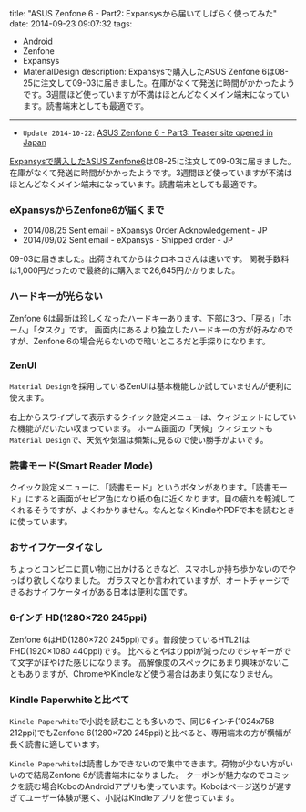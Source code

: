 title: "ASUS Zenfone 6 - Part2: Expansysから届いてしばらく使ってみた"
date: 2014-09-23 09:07:32
tags:
 - Android
 - Zenfone
 - Expansys
 - MaterialDesign
description: Expansysで購入したASUS Zenfone 6は08-25に注文して09-03に届きました。在庫がなくて発送に時間がかかったようです。3週間ほど使っていますが不満はほとんどなくメイン端末になっています。読書端末としても最適です。
---

* `Update 2014-10-22`: [ASUS Zenfone 6 - Part3: Teaser site opened in Japan](/2014/10/22/asus-zenfone-teaser-site-opened-in-japan/)

[Expansysで購入したASUS Zenfone6](/2014/08/28/asus-zenfone6-on-expansys/)は08-25に注文して09-03に届きました。在庫がなくて発送に時間がかかったようです。3週間ほど使っていますが不満はほとんどなくメイン端末になっています。読書端末としても最適です。

<!-- more -->

### eXpansysからZenfone6が届くまで

* 2014/08/25	Sent email - eXpansys Order Acknowledgement - JP
* 2014/09/02	Sent email - eXpansys - Shipped order - JP

09-03に届きました。出荷されてからはクロネコさんは速いです。
関税手数料は1,000円だったので最終的に購入まで26,645円かかりました。

### ハードキーが光らない

Zenfone 6は最新は珍しくなったハードキーあります。下部に3つ、「戻る」「ホーム」「タスク」です。
画面内にあるより独立したハードキーの方が好みなのですが、Zenfone 6の場合光らないので暗いところだと手探りになります。

### ZenUI

`Material Design`を採用しているZenUIは基本機能しか試していませんが便利に使えます。

右上からスワイプして表示するクイック設定メニューは、ウィジェットにしていた機能がだいたい収まっています。
ホーム画面の「天候」ウィジェットも`Material Design`で、天気や気温は頻繁に見るので使い勝手がよいです。

### 読書モード(Smart Reader Mode)

クイック設定メニューに、「読書モード」というボタンがあります。「読書モード」にすると画面がセピア色になり紙の色に近くなります。目の疲れを軽減してくれるそうですが、よくわかりません。なんとなくKindleやPDFで本を読むときに使っています。

### おサイフケータイなし

ちょっとコンビニに買い物に出かけるときなど、スマホしか持ち歩かないのでやっぱり欲しくなりました。
ガラスマとか言われていますが、オートチャージできるおサイフケータイがある日本は便利な国です。

### 6インチ HD(1280×720 245ppi)

Zenfone 6はHD(1280×720 245ppi)です。普段使っているHTL21はFHD(1920×1080 440ppi)です。
比べるとやはりppiが減ったのでジャギーがでて文字がぼやけた感じになります。
高解像度のスペックにあまり興味がないこともありますが、ChromeやKindleなど使う場合はあまり気になりません。

### Kindle Paperwhiteと比べて

`Kindle Paperwhite`で小説を読むことも多いので、同じ6インチ(1024x758 212ppi)でもZenfone 6(1280×720 245ppi)と比べると、専用端末の方が横幅が長く読書に適しています。

`Kindle Paperwhite`は読書しかできないので集中できます。荷物が少ない方がいいので結局Zenfone 6が読書端末になりました。
クーポンが魅力なのでコミックを読む場合KoboのAndroidアプリも使っています。Koboはページ送りが遅すぎてユーザー体験が悪く、小説はKindleアプリを使っています。
